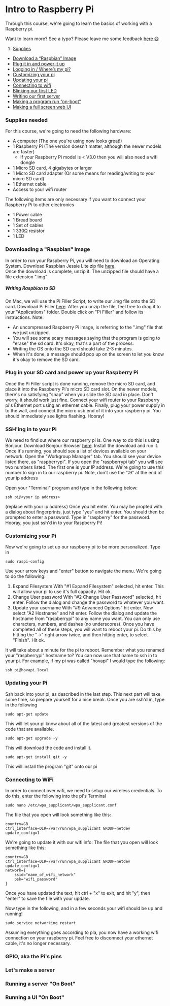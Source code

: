# Intro to Raspberry Pi

Through this course, we're going to learn the basics of working with a Raspberry pi.  

Want to learn more? See a typo? Please leave me some feedback [here :smiley:](https://github.com/matthova/rpi-intro/issues)

1. [Supplies](#supplies)
- [Download a “Raspbian” Image](#raspbian)
- [Plug it in and power it up](#power)
- [Logging in / Where’s my pi?](#ssh)
- [Customizing your pi](#config)
- [Updating your pi](#update)
- [Connecting to wifi](#wifi)
- [Blinking our first LED](#blink)
- [Writing our first server](#server)
- [Making a program run “on-boot”](#systemd)
- [Making a full screen web UI](#ui)

### <a name="supplies"></a>Supplies needed
For this course, we're going to need the following hardware:
- A computer (The one you're using now looks great!)
- 1 Raspberry Pi (The version doesn't matter, although the newer models are faster)
  * If your Raspberry Pi model is < V3.0 then you will also need a wifi dongle
- 1 Micro SD card, 4 gigabytes or larger
- 1 Micro SD card adapter (Or some means for reading/writing to your micro SD card)
- 1 Ethernet cable
- Access to your wifi router

The following items are only necessary if you want to connect your Raspberry Pi to other electronics
- 1 Power cable
- 1 Bread board
- 1 Set of cables
- 1 330Ω resistor
- 1 LED

### <a name="raspbian"></a>Downloading a "Raspbian" Image
In order to run your Raspberry Pi, you will need to download an Operating System. Download Raspbian Jessie Lite zip file [here](https://www.raspberrypi.org/downloads/raspbian/).  
Once the download is complete, unzip it. The unzipped file should have a file extension ".img"
##### Writing Raspbian to SD
On Mac, we will use the Pi Filler Script, to write our .img file onto the SD card. Download Pi Filler [here](http://ivanx.com/raspberrypi/files/PiFiller.zip).
After you unzip the file, feel free to drag it to your "Applications" folder. Double click on "Pi Filler" and follow its instructions.
Note:
- An uncompressed Raspberry Pi image, is referring to the ".img" file that we just unzipped. 
- You will see some scary messages saying that the program is going to "erase" the sd card. It's okay, that's a part of the process.
- Writing the OS onto the SD card should take 2-3 minutes.  
- When it's done, a message should pop up on the screen to let you know it's okay to remove the SD card.  

### <a name="power"></a>Plug in your SD card and power up your Raspberry Pi
Once the Pi Filler script is done running, remove the micro SD card, and place it into the Raspberry Pi's micro SD card slot. On the newer models, there's no satisfying "snap" when you slide the SD card in place. Don't worry, it should work just fine. Connect your wifi router to your Raspberry pi's Ethernet port using an ethernet cable. Finally, plug your power supply in to the wall, and connect the micro usb end of it into your raspberry pi. You should immediately see lights flashing. Hooray!

### <a name="ssh"></a>SSH'ing in to your Pi
We need to find out where our raspberry pi is. One way to do this is using Bonjour. Download Bonjour Browser [here](http://www.tildesoft.com/files/BonjourBrowser.dmg). Install the download and run it. Once it's running, you should see a list of devices available on your network. Open the "Workgroup Manager" tab. You should see your device listed there, as "raspberrypi". If you open the "raspberrypi tab" you will see two numbers listed. The first one is your IP address. We're going to use this number to sign in to our raspberry pi.
Note, don't use the ":9" at the end of your ip address

Open your "Terminal" program and type in the following below:
```
ssh pi@<your ip address>
```
(replace <your ip address> with your ip address)
Once you hit enter. You may be propted with a dialog about fingerprints, just type "yes" and hit enter. You should then be prompted to enter a password. Type in "raspberry" for the password.
Hooray, you just ssh'd in to your Raspberry Pi!

### <a name="config"></a>Customizing your Pi
Now we're going to set up our raspberry pi to be more personalized. Type in
```
sudo raspi-config
```
Use your arrow keys and "enter" button to navigate the menu.
We're going to do the following:
1. Expand Filesystem
  With "#1 Expand Filesystem" selected, hit enter. This will allow your pi to use it's full capacity. Hit ok.
2. Change User password
  With "#2 Change User Password" selected, hit enter. Follow the dialog and change the password to whatever you want.
9. Update your username
  With "#9 Advanced Options" hit enter. Now select "A2 Hostname" and hit enter. Follow the dialog and update the hostname from "raspberrypi" to any name you want. You can only use characters, numbers, and dashes (no underscores).
Once you have completed all of these steps, you will want to reboot your pi. Do this by hitting the "->" right arrow twice, and then hitting enter, to select "Finish". Hit ok.

It will take about a minute for the pi to reboot.
Remember what you renamed your "raspberrypi" hostname to? You can now use that name to ssh in to your pi. For example, if my pi was called "hovapi" I would type the following:
```
ssh pi@hovapi.local
```

### <a name="update"></a>Updating your Pi
Ssh back into your pi, as described in the last step.
This next part will take some time, so prepare yourself for a nice break. 
Once you are ssh'd in, type in the following
```
sudo apt-get update
```
This will let your pi know about all of the latest and greatest versions of the code that are available.
```
sudo apt-get upgrade -y
```
This will download the code and install it.
```
sudo apt-get install git -y
```
This will install the program "git" onto our pi

### <a name="wifi"></a>Connecting to WiFi
In order to connect over wifi, we need to setup our wireless credentials. To do this, enter the following into the pi's Terminal
```
sudo nano /etc/wpa_supplicant/wpa_supplicant.conf
```
The file that you open will look something like this:
```
country=GB
ctrl_interface=DIR=/var/run/wpa_supplicant GROUP=netdev
update_config=1
```
We're going to update it with our wifi info:
The file that you open will look something like this:
```
country=GB
ctrl_interface=DIR=/var/run/wpa_supplicant GROUP=netdev
update_config=1
network={
    ssid="name_of_wifi_network"
    psk="wifi_password"
}
```
Once you have updated the text, hit ctrl + "x" to exit, and hit "y", then "enter" to save the file with your update.

Now type in the following, and in a few seconds your wifi should be up and running!
```
sudo service networking restart
```

Assuming everything goes according to pla, you now have a working wifi connection on your raspberry pi. Feel free to disconnect your ethernet cable, it's no longer necessary.

### <a name="blink"></a>GPIO, aka the Pi's pins


### <a name="server"></a>Let's make a server


### <a name="systemd"></a>Running a server "On Boot"


### <a name="ui"></a>Running a UI "On Boot"

